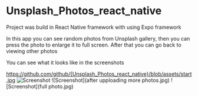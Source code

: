 # Unsplash_Photos_react_native

Project was build in React Native framework with using Expo framework

In this app you can see random photos from Unsplash gallery, then you can press the photo to enlarge it to full screen. After that you can go back to viewing other photos

You can see what it looks like in the screenshots

https://github.com/github/{Unsplash_Photos_react_native}/blob/assets/start.jpg 
![Screenshot](start.jpg)
![Screenshot](after upploading more photos.jpg)
![Screenshot](full photo.jpg)
